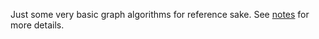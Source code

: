 Just some very basic graph algorithms for reference sake. See
[notes](https://github.com/aakarsh/graph-misc/blob/master/notes/graphs.md)
for more details.
